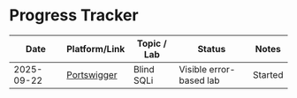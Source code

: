 # Progress Tracker

| Date       | Platform/Link  | Topic / Lab                       | Status      | Notes |
|------------|----------------|-------------------|-------------|-------|
| 2025-09-22 | [Portswigger](https://portswigger.net/web-security/sql-injection/blind/lab-sql-injection-visible-error-based)                | Blind SQLi | Visible error-based lab  | Started     | x     |
